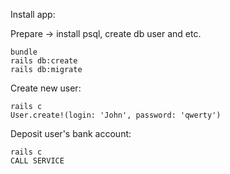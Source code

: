 Install app:

Prepare -> install psql, create db user and etc.

```
bundle
rails db:create
rails db:migrate
```

Create new user:
```
rails c
User.create!(login: 'John', password: 'qwerty')
```

Deposit user's bank account:
```
rails c
CALL SERVICE
```